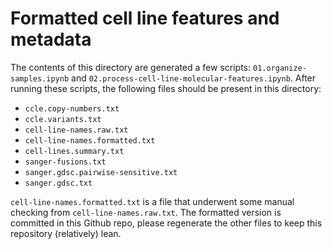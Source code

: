 # Formatted cell line features and metadata
The contents of this directory are generated a few scripts: `01.organize-samples.ipynb` and `02.process-cell-line-molecular-features.ipynb`. After running these scripts, the following files should be present in this directory:
- `ccle.copy-numbers.txt`
- `ccle.variants.txt`
- `cell-line-names.raw.txt`
- `cell-line-names.formatted.txt`
- `cell-lines.summary.txt`
- `sanger-fusions.txt`
- `sanger.gdsc.pairwise-sensitive.txt`
- `sanger.gdsc.txt`

`cell-line-names.formatted.txt` is a file that underwent some manual checking from `cell-line-names.raw.txt`. The formatted version is committed in this Github repo, please regenerate the other files to keep this repository (relatively) lean.
